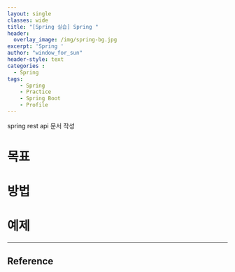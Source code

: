 ```yaml
--- 
layout: single
classes: wide
title: "[Spring 실습] Spring "
header:
  overlay_image: /img/spring-bg.jpg
excerpt: 'Spring '
author: "window_for_sun"
header-style: text
categories :
  - Spring
tags:
    - Spring
    - Practice
    - Spring Boot
    - Profile
---  
```


spring rest api 문서 작성



# 목표

# 방법

# 예제
	
---
## Reference